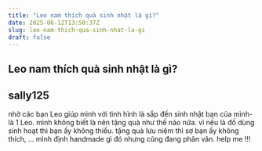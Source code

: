 ```yaml
---
title: "Leo nam thích quà sinh nhật là gì?"
date: 2025-06-12T13:50:37Z
slug: leo-nam-thich-qua-sinh-nhat-la-gi
draft: false
---
```


## Leo nam thích quà sinh nhật là gì?

## sally125

nhờ các bạn Leo giúp mình với 
tình hình là sắp đến sinh nhật bạn của mình- là 1 Leo. 
mình không biết là nên tặng quà như thế nào nữa. vì nếu là đồ dùng sinh hoạt thì bạn ấy không thiếu. tặng quà lưu niệm thì sợ bạn ấy không thích, ... mình định handmade gì đó nhưng cũng đang phân vân.
help me !!!